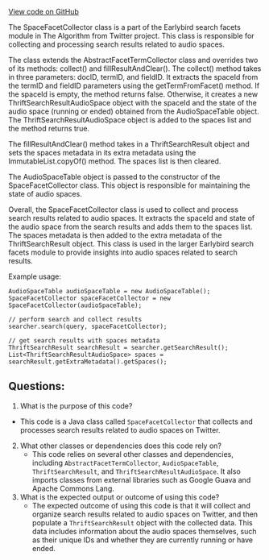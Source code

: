 [View code on GitHub](https://github.com/misbahsy/the-algorithm/src/java/com/twitter/search/earlybird/search/facets/SpaceFacetCollector.java)

The SpaceFacetCollector class is a part of the Earlybird search facets module in The Algorithm from Twitter project. This class is responsible for collecting and processing search results related to audio spaces. 

The class extends the AbstractFacetTermCollector class and overrides two of its methods: collect() and fillResultAndClear(). The collect() method takes in three parameters: docID, termID, and fieldID. It extracts the spaceId from the termID and fieldID parameters using the getTermFromFacet() method. If the spaceId is empty, the method returns false. Otherwise, it creates a new ThriftSearchResultAudioSpace object with the spaceId and the state of the audio space (running or ended) obtained from the AudioSpaceTable object. The ThriftSearchResultAudioSpace object is added to the spaces list and the method returns true.

The fillResultAndClear() method takes in a ThriftSearchResult object and sets the spaces metadata in its extra metadata using the ImmutableList.copyOf() method. The spaces list is then cleared.

The AudioSpaceTable object is passed to the constructor of the SpaceFacetCollector class. This object is responsible for maintaining the state of audio spaces. 

Overall, the SpaceFacetCollector class is used to collect and process search results related to audio spaces. It extracts the spaceId and state of the audio space from the search results and adds them to the spaces list. The spaces metadata is then added to the extra metadata of the ThriftSearchResult object. This class is used in the larger Earlybird search facets module to provide insights into audio spaces related to search results. 

Example usage:

```
AudioSpaceTable audioSpaceTable = new AudioSpaceTable();
SpaceFacetCollector spaceFacetCollector = new SpaceFacetCollector(audioSpaceTable);

// perform search and collect results
searcher.search(query, spaceFacetCollector);

// get search results with spaces metadata
ThriftSearchResult searchResult = searcher.getSearchResult();
List<ThriftSearchResultAudioSpace> spaces = searchResult.getExtraMetadata().getSpaces();
```
## Questions: 
 1. What is the purpose of this code?
   - This code is a Java class called `SpaceFacetCollector` that collects and processes search results related to audio spaces on Twitter.
2. What other classes or dependencies does this code rely on?
   - This code relies on several other classes and dependencies, including `AbstractFacetTermCollector`, `AudioSpaceTable`, `ThriftSearchResult`, and `ThriftSearchResultAudioSpace`. It also imports classes from external libraries such as Google Guava and Apache Commons Lang.
3. What is the expected output or outcome of using this code?
   - The expected outcome of using this code is that it will collect and organize search results related to audio spaces on Twitter, and then populate a `ThriftSearchResult` object with the collected data. This data includes information about the audio spaces themselves, such as their unique IDs and whether they are currently running or have ended.